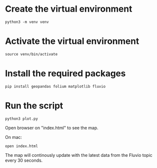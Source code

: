 # Create the virtual environment

```
python3 -m venv venv
```

# Activate the virtual environment

```
source venv/bin/activate
```

# Install the required packages

```
pip install geopandas folium matplotlib fluvio
```

# Run the script

```
python3 plot.py
```
Open browser on "index.html" to see the map.

On mac:
```
open index.html
```

The map will continously update with the latest data from the Fluvio topic every 30 seconds.
